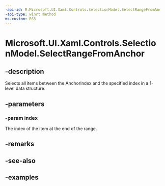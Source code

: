 ```yaml
---
-api-id: M:Microsoft.UI.Xaml.Controls.SelectionModel.SelectRangeFromAnchor(System.Int32)
-api-type: winrt method
ms.custom: RS5
---
```


<!-- Method syntax.
public void SelectionModel.SelectRangeFromAnchor(Int32 index)
-->

# Microsoft.UI.Xaml.Controls.SelectionModel.SelectRangeFromAnchor

## -description

Selects all items between the AnchorIndex and the specified index in a 1-level data structure.

## -parameters

### -param index

The index of the item at the end of the range.

## -remarks

## -see-also

## -examples

